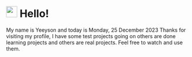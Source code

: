  <h1>
    <img src="https://emojis.slackmojis.com/emojis/images/1643510097/45343/hi.gif?1643510097" width="30"/> 
    Hello!
 </h1>
 <p>
    My name is Yeeyson and today is Monday, 25 December 2023
    Thanks for visiting my profile, I have some test projects going on others are done learning projects and others are real projects.
    Feel free to watch and use them.
 </p>